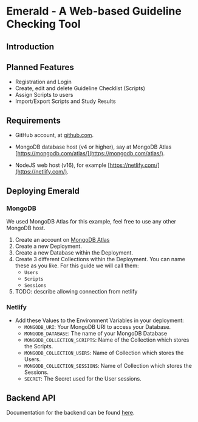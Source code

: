 # Emerald - A Web-based Guideline Checking Tool

## Introduction

## Planned Features

- Registration and Login
- Create, edit and delete Guideline Checklist (Scripts)
- Assign Scripts to users
- Import/Export Scripts and Study Results

## Requirements

- GitHub account, at [github.com](https://github.com/).

- MongoDB database host (v4 or higher), say at MongoDB Atlas
  [https://mongodb.com/atlas/](https://mongodb.com/atlas/).

- NodeJS web host (v16), for example [https://netlify.com/](https://netlify.com/).

## Deploying Emerald

### MongoDB

We used MongoDB Atlas for this example, feel free to use any other MongoDB host.

1. Create an account on [MongoDB Atlas](https://mongodb.com/atlas/)
2. Create a new Deployment.
3. Create a new Database within the Deployment.
4. Create 3 different Collections within the Deployment. You can name these as
   you like. For this guide we will call them:
    - `Users`
    - `Scripts`
    - `Sessions`
5. TODO: describe allowing connection from netlify


### Netlify

- Add these Values to the Environment Variables in your deployment:
  - `MONGODB_URI`: Your MongoDB URI to access your Database.
  - `MONGODB_DATABASE`: The name of your MongoDB Database
  - `MONGODB_COLLECTION_SCRIPTS`: Name of the Collection which stores the
    Scripts.
  - `MONGODB_COLLECTION_USERS`: Name of Collection which stores the Users.
  - `MONGODB_COLLECTION_SESSIONS`: Name of Collection which stores the Sessions.
  - `SECRET`: The Secret used for the User sessions.


## Backend API
Documentation for the backend can be found [here](doc/APIDocumentation.md).